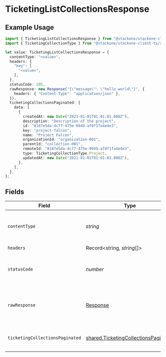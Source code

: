 # TicketingListCollectionsResponse

## Example Usage

```typescript
import { TicketingListCollectionsResponse } from "@stackone/stackone-client-ts/sdk/models/operations";
import { TicketingCollectionType } from "@stackone/stackone-client-ts/sdk/models/shared";

let value: TicketingListCollectionsResponse = {
  contentType: "<value>",
  headers: {
    "key": [
      "<value>",
    ],
  },
  statusCode: 205,
  rawResponse: new Response("{\"message\": \"hello world\"}", {
    headers: { "Content-Type": "application/json" },
  }),
  ticketingCollectionsPaginated: {
    data: [
      {
        createdAt: new Date("2021-01-01T01:01:01.000Z"),
        description: "Description of the project",
        id: "8187e5da-dc77-475e-9949-af0f1fa4e4e3",
        key: "project-falcon",
        name: "Project Falcon",
        organizationId: "organization-001",
        parentId: "collection-001",
        remoteId: "8187e5da-dc77-475e-9949-af0f1fa4e4e3",
        type: TicketingCollectionType.Project,
        updatedAt: new Date("2021-01-01T01:01:01.000Z"),
      },
    ],
  },
};
```

## Fields

| Field                                                                                               | Type                                                                                                | Required                                                                                            | Description                                                                                         |
| --------------------------------------------------------------------------------------------------- | --------------------------------------------------------------------------------------------------- | --------------------------------------------------------------------------------------------------- | --------------------------------------------------------------------------------------------------- |
| `contentType`                                                                                       | *string*                                                                                            | :heavy_check_mark:                                                                                  | HTTP response content type for this operation                                                       |
| `headers`                                                                                           | Record<string, *string*[]>                                                                          | :heavy_check_mark:                                                                                  | N/A                                                                                                 |
| `statusCode`                                                                                        | *number*                                                                                            | :heavy_check_mark:                                                                                  | HTTP response status code for this operation                                                        |
| `rawResponse`                                                                                       | [Response](https://developer.mozilla.org/en-US/docs/Web/API/Response)                               | :heavy_check_mark:                                                                                  | Raw HTTP response; suitable for custom response parsing                                             |
| `ticketingCollectionsPaginated`                                                                     | [shared.TicketingCollectionsPaginated](../../../sdk/models/shared/ticketingcollectionspaginated.md) | :heavy_minus_sign:                                                                                  | The list of collections was retrieved.                                                              |